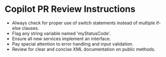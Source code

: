 # Copilot PR Review Instructions

   - Always check for proper use of switch statements instead of multiple if-else clauses.
   - Flag any string variable named 'myStatusCode'.
   - Ensure all new services implement an interface.
   - Pay special attention to error handling and input validation.
   - Review for clear and concise XML documentation on public methods.

